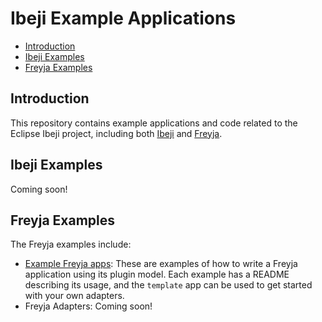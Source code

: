 # Ibeji Example Applications

- [Introduction](#introduction)
- [Ibeji Examples](#ibeji-examples)
- [Freyja Examples](#freyja-examples)

## Introduction

This repository contains example applications and code related to the Eclipse Ibeji project, including both [Ibeji](https://github.com/eclipse-ibeji/ibeji) and [Freyja](https://github.com/eclipse-ibeji/freyja).

## Ibeji Examples

Coming soon!

## Freyja Examples

The Freyja examples include:

- [Example Freyja apps](./freyja-apps/): These are examples of how to write a Freyja application using its plugin model. Each example has a README describing its usage, and the `template` app can be used to get started with your own adapters.
- Freyja Adapters: Coming soon!
